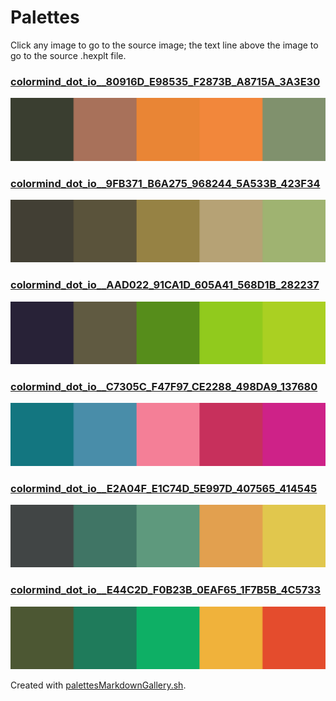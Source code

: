 # Palettes

Click any image to go to the source image; the text line above the image to go to the source .hexplt file.

### [colormind_dot_io__80916D_E98535_F2873B_A8715A_3A3E30](colormind_dot_io__80916D_E98535_F2873B_A8715A_3A3E30.hexplt)

[ ![colormind_dot_io__80916D_E98535_F2873B_A8715A_3A3E30.png](colormind_dot_io__80916D_E98535_F2873B_A8715A_3A3E30.png) ](colormind_dot_io__80916D_E98535_F2873B_A8715A_3A3E30.png)

### [colormind_dot_io__9FB371_B6A275_968244_5A533B_423F34](colormind_dot_io__9FB371_B6A275_968244_5A533B_423F34.hexplt)

[ ![colormind_dot_io__9FB371_B6A275_968244_5A533B_423F34.png](colormind_dot_io__9FB371_B6A275_968244_5A533B_423F34.png) ](colormind_dot_io__9FB371_B6A275_968244_5A533B_423F34.png)

### [colormind_dot_io__AAD022_91CA1D_605A41_568D1B_282237](colormind_dot_io__AAD022_91CA1D_605A41_568D1B_282237.hexplt)

[ ![colormind_dot_io__AAD022_91CA1D_605A41_568D1B_282237.png](colormind_dot_io__AAD022_91CA1D_605A41_568D1B_282237.png) ](colormind_dot_io__AAD022_91CA1D_605A41_568D1B_282237.png)

### [colormind_dot_io__C7305C_F47F97_CE2288_498DA9_137680](colormind_dot_io__C7305C_F47F97_CE2288_498DA9_137680.hexplt)

[ ![colormind_dot_io__C7305C_F47F97_CE2288_498DA9_137680.png](colormind_dot_io__C7305C_F47F97_CE2288_498DA9_137680.png) ](colormind_dot_io__C7305C_F47F97_CE2288_498DA9_137680.png)

### [colormind_dot_io__E2A04F_E1C74D_5E997D_407565_414545](colormind_dot_io__E2A04F_E1C74D_5E997D_407565_414545.hexplt)

[ ![colormind_dot_io__E2A04F_E1C74D_5E997D_407565_414545.png](colormind_dot_io__E2A04F_E1C74D_5E997D_407565_414545.png) ](colormind_dot_io__E2A04F_E1C74D_5E997D_407565_414545.png)

### [colormind_dot_io__E44C2D_F0B23B_0EAF65_1F7B5B_4C5733](colormind_dot_io__E44C2D_F0B23B_0EAF65_1F7B5B_4C5733.hexplt)

[ ![colormind_dot_io__E44C2D_F0B23B_0EAF65_1F7B5B_4C5733.png](colormind_dot_io__E44C2D_F0B23B_0EAF65_1F7B5B_4C5733.png) ](colormind_dot_io__E44C2D_F0B23B_0EAF65_1F7B5B_4C5733.png)

Created with [palettesMarkdownGallery.sh](https://github.com/earthbound19/_ebDev/blob/master/scripts/palettesMarkdownGallery.sh).